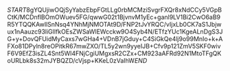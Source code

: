 $START$8gYQUjiwOQjSyYabzEbpFGtLLg0rbMCMziSvgrFXQr8xNdCCy5VGpBCtK/MCDnflBOmOWuev5FG/qwwG02t1BjvnvM1yEc+ganl9LV1Bi2CwO6aB9R5YTQQKAwIlSnNsq4YNhMjNMOTAt9D/FNP2tJvYRQC/vIjxLb0CK7aS1Jbjwux1nAauzc93liGlIfkOEsZWSaWlEWcckw9O4Syb4N/ETfzYUc1KgeALnDgS3JG+y+DovQFUidMyCaxs7wGHa4+VDnB7jGduy+C4SiGkQe4lj9o99MnIo+k+AFXo81DPyln8reOPitkR67mwZXO/TL5y2wn9yyeIJB+Cfv9p121ZmV5SKF0wivF6V9EfZ3isZL4Snt5Wl4FNjCgiUMgxsR2CZx+CM923aAFRd92N1MtoTFgQKoURLbk8s32mJYBQZD/cVjsp+KKeL0zVaIhW$END$